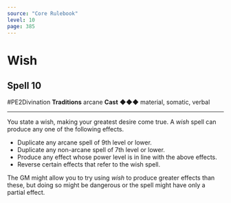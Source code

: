 ```yaml
---
source: "Core Rulebook"
level: 10
page: 385
---
```


# Wish
## Spell 10
#PE2Divination 
**Traditions** arcane
**Cast** ◆◆◆ material, somatic, verbal

-----
You state a wish, making your greatest desire come true. A *wish* spell can produce any one of the following effects.
- Duplicate any arcane spell of 9th level or lower.  
- Duplicate any non-arcane spell of 7th level or lower.  
- Produce any effect whose power level is in line with the above effects.  
- Reverse certain effects that refer to the wish spell.  

The GM might allow you to try using *wish* to produce greater effects than these, but doing so might be dangerous or the spell might have only a partial effect.